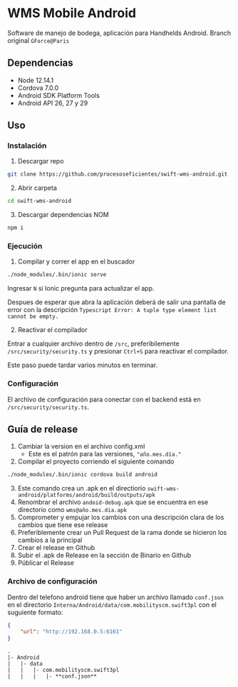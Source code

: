 # WMS Mobile Android
Software de manejo de bodega, aplicación para Handhelds Android.
Branch original `GForce@Paris`

## Dependencias
* Node 12.14.1
* Cordova 7.0.0
* Android SDK Platform Tools
* Android API 26, 27 y 29

## Uso
### Instalación
1. Descargar repo
```bash
git clone https://github.com/procesoseficientes/swift-wms-android.git
```
2. Abrir carpeta
```bash
cd swift-wms-android
```
3. Descargar dependencias NOM
```bash
npm i
```

### Ejecución
1. Compilar y correr el app en el buscador
```bash
./node_modules/.bin/ionic serve
```
Ingresar `N` si Ionic pregunta para actualizar el app.

Despues de esperar que abra la aplicación deberá de salir una pantalla de error con la descripción `Typescript Error:
A tuple type element list cannot be empty.`

2. Reactivar el compilador
  
Entrar a cualquier archivo dentro de `/src`, preferibilemente `/src/security/security.ts` y presionar `Ctrl+S` para reactivar el compilador.

Este paso puede tardar varios minutos en terminar.

### Configuración
El archivo de configuración para conectar con el backend está en `/src/security/security.ts`.


## Guía de release

1. Cambiar la version en el archivo config.xml
    - Este es el patrón para las versiones, `"año.mes.día."`
2. Compilar el proyecto corriendo el siguiente comando
```bash
./node_modules/.bin/ionic cordova build android
```
3. Este comando crea un .apk en el directiorio `swift-wms-android/platforms/android/build/outputs/apk`
4. Renombrar el archivo `andoid-debug.apk` que se encuentra en ese directorio como `wms@año.mes.dia.apk`
5. Comprometer y empujar los cambios con una descripción clara de los cambios que tiene ese release
6. Preferiblemente crear un Pull Request de la rama donde se hicieron los cambios a la principal
7. Crear el release en Github
8. Subir el .apk de Release en la sección de Binario en Github
9. Públicar el Release

### Archivo de configuración
Dentro del telefono android tiene que haber un archivo llamado `conf.json` en el directorio 
`Interna/Android/data/com.mobilityscm.swift3pl` con el suguiente formato:

```json
{
    "url": "http://192.168.0.5:6161"
}
```
```
.
|- Android
|   |- data
|   |   |- com.mobilityscm.swift3pl
|   |   |   |- **conf.json**
```
